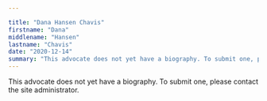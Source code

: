 ```yaml
---

title: "Dana Hansen Chavis"
firstname: "Dana"
middlename: "Hansen"
lastname: "Chavis"
date: "2020-12-14"
summary: "This advocate does not yet have a biography. To submit one, please contact the site administrator."
---
```

This advocate does not yet have a biography. To submit one, please contact the site administrator.

